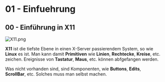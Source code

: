 # 01 - Einfuehrung
## 00 - Einführung in X11

![X11.png](X11.png)

**X11** ist die tiefste Ebene in einen X-Server passierendem System, so wie **Linux** es ist.
Man kann damit **Primitiven** wie **Linien**, **Rechtecke**, **Kreise**, etc. zeichen.
Ereignisse von **Tastatur**, **Maus**, etc. können abfgefangen werden.

Was nicht vorhanden sind, sind Komponenten, wie **Buttons**, **Edits**, **ScrollBar**, etc. 
Solches muss man selbst machen.

